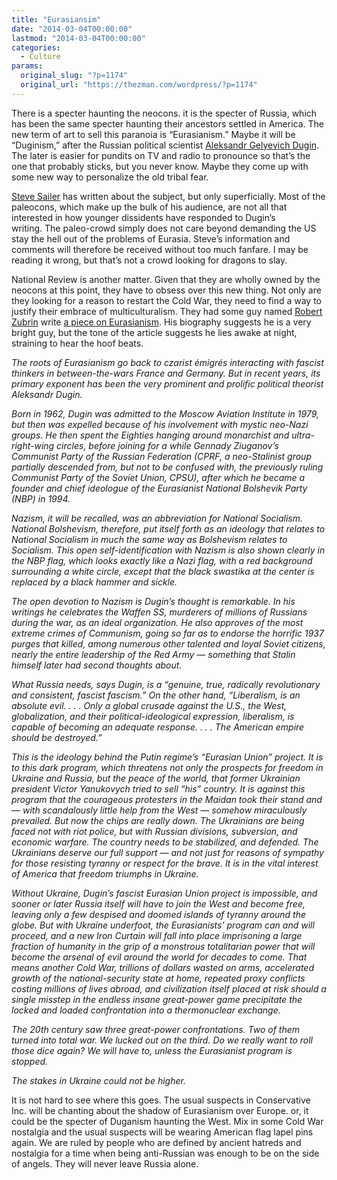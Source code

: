 ```yaml
---
title: "Eurasiansim"
date: "2014-03-04T00:00:00"
lastmod: "2014-03-04T00:00:00"
categories:
  - Culture
params:
  original_slug: "?p=1174"
  original_url: "https://thezman.com/wordpress/?p=1174"
---
```


There is a specter haunting the neocons. it is the specter of Russia,
which has been the same specter haunting their ancestors settled in
America. The new term of art to sell this paranoia is “Eurasianism.”
Maybe it will be “Duginism,” after the Russian political scientist
<a href="http://en.wikipedia.org/wiki/Aleksandr_Dugin"
rel="noopener noreferrer" target="_blank">Aleksandr Gelyevich Dugin</a>.
The later is easier for pundits on TV and radio to pronounce so that’s
the one that probably sticks, but you never know. Maybe they come up
with some new way to personalize the old tribal fear.

<a
href="https://www.takimag.com/article/conservatism_in_russia_and_america_steve_sailer/#axzz2uKt7rRrA"
rel="noopener noreferrer" target="_blank">Steve Sailer</a> has written
about the subject, but only superficially. Most of the paleocons, which
make up the bulk of his audience, are not all that interested in how
younger dissidents have responded to Dugin’s writing. The paleo-crowd
simply does not care beyond demanding the US stay the hell out of the
problems of Eurasia. Steve’s information and comments will therefore be
received without too much fanfare. I may be reading it wrong, but that’s
not a crowd looking for dragons to slay.

National Review is another matter. Given that they are wholly owned by
the neocons at this point, they have to obsess over this new thing. Not
only are they looking for a reason to restart the Cold War, they need to
find a way to justify their embrace of multiculturalism. They had some
guy named <a href="http://en.wikipedia.org/wiki/Robert_Zubrin"
rel="noopener noreferrer" target="_blank">Robert Zubrin</a> write <a
href="http://www.nationalreview.com/article/372353/eurasianist-threat-robert-zubrin"
rel="noopener noreferrer" target="_blank">a piece on Eurasianism</a>.
His biography suggests he is a very bright guy, but the tone of the
article suggests he lies awake at night, straining to hear the hoof
beats.

*The roots of Eurasianism go back to czarist émigrés interacting with
fascist thinkers in between-the-wars France and Germany. But in recent
years, its primary exponent has been the very prominent and prolific
political theorist Aleksandr Dugin.*

*Born in 1962, Dugin was admitted to the Moscow Aviation Institute in
1979, but then was expelled because of his involvement with mystic
neo-Nazi groups. He then spent the Eighties hanging around monarchist
and ultra-right-wing circles, before joining for a while​ Gennady
Ziuganov’s Communist Party of the Russian Federation (CPRF, a
neo-Stalinist group partially descended from, but not to be confused
with, the previously ruling Communist Party of the Soviet Union, CPSU),
after which he became a founder and chief ideologue of the Eurasianist
National Bolshevik Party (NBP) in 1994.*

*Nazism, it will be recalled, was an abbreviation for National
Socialism. National Bolshevism, therefore, put itself forth as an
ideology that relates to National Socialism in much the same way as
Bolshevism relates to Socialism. This open self-identification with
Nazism is also shown clearly in the NBP flag, which looks exactly like a
Nazi flag, with a red background surrounding a white circle, except that
the black swastika at the center is replaced by a black hammer and
sickle.*

*The open devotion to Nazism is Dugin’s thought is remarkable. In his
writings he celebrates the Waffen SS, murderers of millions of Russians
during the war, as an ideal organization. He also approves of the most
extreme crimes of Communism, going so far as to endorse the horrific
1937 purges that killed, among numerous other talented and loyal Soviet
citizens, nearly the entire leadership of the Red Army — something that
Stalin himself later had second thoughts about.*

*What Russia needs, says Dugin, is a “genuine, true, radically
revolutionary and consistent, fascist fascism.” On the other hand,
“Liberalism, is an absolute evil. . . . Only a global crusade against
the U.S., the West, globalization, and their political-ideological
expression, liberalism, is capable of becoming an adequate response. . .
. The American empire should be destroyed.”*

*This is the ideology behind the Putin regime’s “Eurasian Union”
project. It is to this dark program, which threatens not only the
prospects for freedom in Ukraine and Russia, but the peace of the world,
that former Ukrainian president Victor Yanukovych tried to sell “his”
country. It is against this program that the courageous protesters in
the Maidan took their stand and — with scandalously little help from the
West — somehow miraculously prevailed. But now the chips are really
down. The Ukrainians are being faced not with riot police, but with
Russian divisions, subversion, and economic warfare. The country needs
to be stabilized, and defended. The Ukrainians deserve our full support
— and not just for reasons of sympathy for those resisting tyranny or
respect for the brave. It is in the vital interest of America that
freedom triumphs in Ukraine.*

*Without Ukraine, Dugin’s fascist Eurasian Union project is impossible,
and sooner or later Russia itself will have to join the West and become
free, leaving only a few despised and doomed islands of tyranny around
the globe. But with Ukraine underfoot, the Eurasianists’ program can and
will proceed, and a new Iron Curtain will fall into place imprisoning a
large fraction of humanity in the grip of a monstrous totalitarian power
that will become the arsenal of evil around the world for decades to
come. That means another Cold War, trillions of dollars wasted on arms,
accelerated growth of the national-security state at home, repeated
proxy conflicts costing millions of lives abroad, and civilization
itself placed at risk should a single misstep in the endless insane
great-power game precipitate the locked and loaded confrontation into a
thermonuclear exchange.*

*The 20th century saw three great-power confrontations. Two of them
turned into total war. We lucked out on the third. Do we really want to
roll those dice again? We will have to, unless the Eurasianist program
is stopped.*

*The stakes in Ukraine could not be higher.*

It is not hard to see where this goes. The usual suspects in
Conservative Inc. will be chanting about the shadow of Eurasianism over
Europe. or, it could be the specter of Duganism haunting the West. Mix
in some Cold War nostalgia and the usual suspects will be wearing
American flag lapel pins again. We are ruled by people who are defined
by ancient hatreds and nostalgia for a time when being anti-Russian was
enough to be on the side of angels. They will never leave Russia alone.
